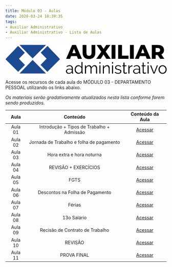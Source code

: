 ```yaml
---
title: Módulo 03 - Aulas
date: 2020-03-24 18:39:35
tags:
- Auxiliar Administrativo
- Auxiliar Administrativo - Lista de Aulas
---
```


<img src="../../../assets/media/img/cursos/logo-auxiliar-administrativo-01.png" alt="Auxiliar Administrativo" title="Auxiliar Administrativo" class="img-50  bg-white">

Acesse os recursos de cada aula do MÓDULO 03 - DEPARTAMENTO PESSOAL utilizando os links abaixo.

*Os materiais serão gradativamente atualizados nesta lista conforme forem sendo produzidos.*

| Aula    | Conteúdo                                      | Conteúdo da Aula |
| :-----: | :-----:                                       | :-----:          |
| Aula 01 | Introdução + Tipos de Trabalho + Admissão     | [Acessar]()      |
| Aula 02 | Jornada de Trabalho e folha de pagamento      | [Acessar]()      |
| Aula 03 | Hora extra e hora noturna                     | [Acessar]()      |
| Aula 04 | REVISÃO + EXERCÍCIOS                          | [Acessar]()      |
| Aula 05 | FGTS                                          | [Acessar]()      |
| Aula 06 | Descontos na Folha de Pagamento               | [Acessar]()      |
| Aula 07 | Férias                                        | [Acessar]()      |
| Aula 08 | 13o Salário                                   | [Acessar]()      |
| Aula 09 | Recisão de Contrato de Trabalho               | [Acessar]()      |
| Aula 10 | REVISÃO                                       | [Acessar]()      |
| Aula 11 | PROVA FINAL                                   | [Acessar]()      |
